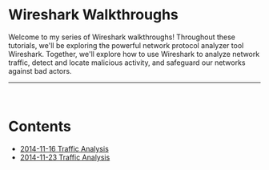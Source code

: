 # Wireshark Walkthroughs

Welcome to my series of Wireshark walkthroughs! Throughout these tutorials, we'll be exploring the powerful network protocol analyzer tool Wireshark.  Together, we'll explore how to use Wireshark to analyze network traffic, detect and locate malicious activity, and safeguard our networks against bad actors.

---

<br>

# Contents
- [2014-11-16 Traffic Analysis](./2014-11-16/)
- [2014-11-23 Traffic Analysis](./2014-11-23/)

<br>
